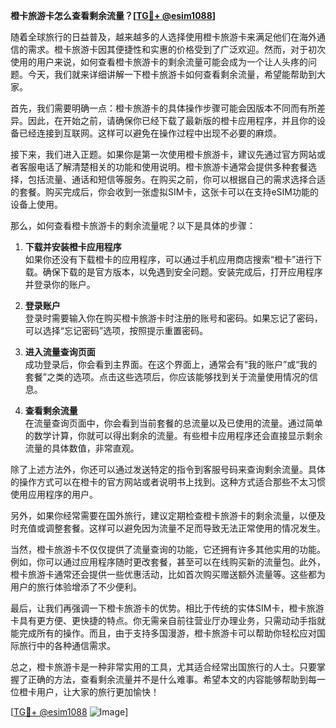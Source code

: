 **橙卡旅游卡怎么查看剩余流量？[[TG💪+ @esim1088](https://t.me/s/esim1088)]**

随着全球旅行的日益普及，越来越多的人选择使用橙卡旅游卡来满足他们在海外通信的需求。橙卡旅游卡因其便捷性和实惠的价格受到了广泛欢迎。然而，对于初次使用的用户来说，如何查看橙卡旅游卡的剩余流量可能会成为一个让人头疼的问题。今天，我们就来详细讲解一下橙卡旅游卡如何查看剩余流量，希望能帮助到大家。

首先，我们需要明确一点：橙卡旅游卡的具体操作步骤可能会因版本不同而有所差异。因此，在开始之前，请确保你已经下载了最新版的橙卡应用程序，并且你的设备已经连接到互联网。这样可以避免在操作过程中出现不必要的麻烦。

接下来，我们进入正题。如果你是第一次使用橙卡旅游卡，建议先通过官方网站或者客服电话了解清楚相关的功能和使用说明。橙卡旅游卡通常会提供多种套餐选择，包括流量、通话和短信等服务。在购买之前，你可以根据自己的需求选择合适的套餐。购买完成后，你会收到一张虚拟SIM卡，这张卡可以在支持eSIM功能的设备上使用。

那么，如何查看橙卡旅游卡的剩余流量呢？以下是具体的步骤：

1. **下载并安装橙卡应用程序**  
   如果你还没有下载橙卡的应用程序，可以通过手机应用商店搜索“橙卡”进行下载。确保下载的是官方版本，以免遇到安全问题。安装完成后，打开应用程序并登录你的账户。

2. **登录账户**  
   登录时需要输入你在购买橙卡旅游卡时注册的账号和密码。如果忘记了密码，可以选择“忘记密码”选项，按照提示重置密码。

3. **进入流量查询页面**  
   成功登录后，你会看到主界面。在这个界面上，通常会有“我的账户”或“我的套餐”之类的选项。点击这些选项后，你应该能够找到关于流量使用情况的信息。

4. **查看剩余流量**  
   在流量查询页面中，你会看到当前套餐的总流量以及已使用的流量。通过简单的数学计算，你就可以得出剩余的流量。有些橙卡应用程序还会直接显示剩余流量的具体数值，非常直观。

除了上述方法外，你还可以通过发送特定的指令到客服号码来查询剩余流量。具体的操作方式可以在橙卡的官方网站或者说明书上找到。这种方式适合那些不太习惯使用应用程序的用户。

另外，如果你经常需要在国外旅行，建议定期检查橙卡旅游卡的剩余流量，以便及时充值或调整套餐。这样可以避免因为流量不足而导致无法正常使用的情况发生。

当然，橙卡旅游卡不仅仅提供了流量查询的功能，它还拥有许多其他实用的功能。例如，你可以通过应用程序随时更改套餐，甚至可以在线购买新的流量包。此外，橙卡旅游卡通常还会提供一些优惠活动，比如首次购买赠送额外流量等。这些都为用户的旅行体验增添了不少便利。

最后，让我们再强调一下橙卡旅游卡的优势。相比于传统的实体SIM卡，橙卡旅游卡具有更方便、更快捷的特点。你无需亲自前往营业厅办理业务，只需动动手指就能完成所有的操作。而且，由于支持多国漫游，橙卡旅游卡可以帮助你轻松应对国际旅行中的各种通信需求。

总之，橙卡旅游卡是一种非常实用的工具，尤其适合经常出国旅行的人士。只要掌握了正确的方法，查看剩余流量并不是什么难事。希望本文的内容能够帮助到每一位橙卡用户，让大家的旅行更加愉快！  

[[TG💪+ @esim1088](https://t.me/s/esim1088) ![Image](https://i.postimg.cc/4NQfJmqS/Snipaste-2025-05-13-00-14-12.png)]